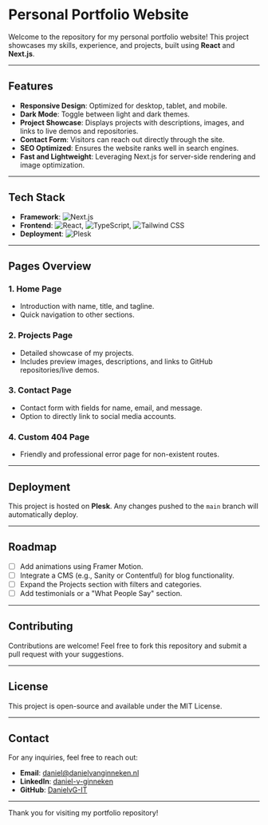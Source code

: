 # Personal Portfolio Website

Welcome to the repository for my personal portfolio website! This project showcases my skills, experience, and projects, built using **React** and **Next.js**.

---

## Features

- **Responsive Design**: Optimized for desktop, tablet, and mobile.
- **Dark Mode**: Toggle between light and dark themes.
- **Project Showcase**: Displays projects with descriptions, images, and links to live demos and repositories.
- **Contact Form**: Visitors can reach out directly through the site.
- **SEO Optimized**: Ensures the website ranks well in search engines.
- **Fast and Lightweight**: Leveraging Next.js for server-side rendering and image optimization.

---

## Tech Stack

- **Framework**: ![Next.js](https://img.shields.io/badge/Next.js-000000?style=for-the-badge&logo=next.js&logoColor=white)
- **Frontend**: ![React](https://img.shields.io/badge/React-61DAFB?style=for-the-badge&logo=react&logoColor=black), ![TypeScript](https://img.shields.io/badge/TypeScript-3178C6?style=for-the-badge&logo=typescript&logoColor=white), ![Tailwind CSS](https://img.shields.io/badge/Tailwind%20CSS-38B2AC?style=for-the-badge&logo=tailwind-css&logoColor=white)
- **Deployment**: ![Plesk](https://img.shields.io/badge/Plesk-2C4F8C?style=for-the-badge&logo=plesk&logoColor=white)

---

## Pages Overview

### 1. **Home Page**

- Introduction with name, title, and tagline.
- Quick navigation to other sections.

### 2. **Projects Page**

- Detailed showcase of my projects.
- Includes preview images, descriptions, and links to GitHub repositories/live demos.

### 3. **Contact Page**

- Contact form with fields for name, email, and message.
- Option to directly link to social media accounts.

### 4. **Custom 404 Page**

- Friendly and professional error page for non-existent routes.

---

## Deployment

This project is hosted on **Plesk**. Any changes pushed to the `main` branch will automatically deploy.

---

## Roadmap

- [ ] Add animations using Framer Motion.
- [ ] Integrate a CMS (e.g., Sanity or Contentful) for blog functionality.
- [ ] Expand the Projects section with filters and categories.
- [ ] Add testimonials or a "What People Say" section.

---

## Contributing

Contributions are welcome! Feel free to fork this repository and submit a pull request with your suggestions.

---

## License

This project is open-source and available under the MIT License.

---

## Contact

For any inquiries, feel free to reach out:

- **Email**: [daniel@danielvanginneken.nl](mailto:daniel@danielvanginneken.nl)
- **LinkedIn**: [daniel-v-ginneken](https://linkedin.com/in/daniel-v-ginneken/)
- **GitHub**: [DanielvG-IT](https://github.com/DanielvG-IT)

---

Thank you for visiting my portfolio repository!
